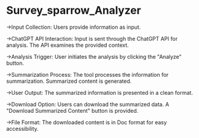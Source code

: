 # Survey_sparrow_Analyzer
->Input Collection:
Users provide information as input.

->ChatGPT API Interaction:
Input is sent through the ChatGPT API for analysis.
The API examines the provided context.

->Analysis Trigger:
User initiates the analysis by clicking the "Analyze" button.

->Summarization Process:
The tool processes the information for summarization.
Summarized content is generated.

->User Output:
The summarized information is presented in a clean format.

->Download Option:
Users can download the summarized data.
A "Download Summarized Content" button is provided.

->File Format:
The downloaded content is in Doc format for easy accessibility.



